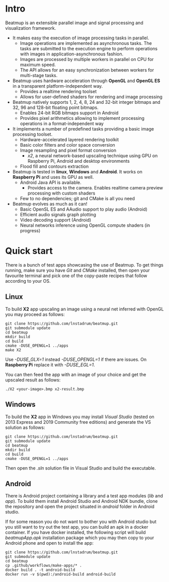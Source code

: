 # Intro

Beatmup is an extensible parallel image and signal processing and visualization framework.

* It makes easy the execution of image processing tasks in parallel.
  - Image operations are implemented as asynchronous tasks. The tasks are submitted to the execution engine to perform operations with images in application-asynchronous fashion.
  - Images are processed by multiple workers in parallel on CPU for maximum speed.
  - The API allows for an easy synchronization between workers for multi-stage tasks.
* Beatmup uses hardware acceleration through **OpenGL** and **OpenGL ES** in a transparent platform-independent way.
  - Provides a realtime rendering toolset
  - Allows for user-defined shaders for rendering and image processing
* Beatmup natively supports 1, 2, 4, 8, 24 and 32-bit integer bitmaps and 32, 96 and 128-bit floating point bitmaps.
  - Enables 24-bit RGB bitmaps support in Android
  - Provides pixel arithmetics allowing to implement processing operations in a format-independent way
* It implements a number of predefined tasks providing a basic image processing toolset.
  - Hardware-accelerated layered rendering toolkit
  - Basic color filters and color space conversion
  - Image resampling and pixel format conversion
    * _x2_, a neural network-based upscaling technique using GPU on Raspberry Pi, Android and desktop environments
  - Flood fill and contours extraction
* Beatmup is tested in **linux**, **Windows** and **Android**. It works on **Raspberry Pi** and uses its GPU as well.
  - Android Java API is available.
    * Provides access to the camera. Enables realtime camera preview processing with custom shaders
  - Few to no dependencies; git and CMake is all you need
* Beatmup evolves as much as it can!
  - Basic OpenSL ES and AAudio support to play audio (Android)
  - Efficient audio signals graph plotting
  - Video decoding support (Android)
  - Neural networks inference using OpenGL compute shaders (in progress)
  
# Quick start

There is a bunch of test apps showcasing the use of Beatmup. To get things running, make sure you have *Git* and *CMake* installed, then open your favourite terminal and pick one of the copy-paste recipes that follow according to your OS.

## Linux

To build **X2** app upscaling an image using a neural net inferred with OpenGL you may proceed as follows:

    git clone https://github.com/lnstadrum/beatmup.git
    git submodule update
    cd beatmup
    mkdir build
    cd build
    cmake -DUSE_OPENGL=1 ../apps
    make X2

Use *-DUSE_GLX=1* instead *-DUSE_OPENGL=1* if there are issues. On **Raspberry Pi** replace it with *-DUSE_EGL=1*.

You can then feed the app with an image of your choice and get the upscaled result as follows:

    ./X2 <your-image>.bmp x2-result.bmp

## Windows

To build the **X2** app in Windows you may install *Visual Studio* (tested on 2013 Express and 2019 Community free editions) and generate the VS solution as follows:

    git clone https://github.com/lnstadrum/beatmup.git
    git submodule update
    cd beatmup
    mkdir build
    cd build
    cmake -DUSE_OPENGL=1 ../apps

Then open the *.sln* solution file in Visual Studio and build the executable.

## Android

There is Android project containing a library and a test app modules (*lib* and *app*). To build them install Android Studio and Android NDK bundle, clone the repository and open the project situated in *android* folder in Android studio.

If for some reason you do not want to bother you with Android studio but you still want to try out the test app, you can build an apk in a docker container. If you have docker installed, the following script will build *beatmupApp.apk* installation package which you may then copy to your Android phone and open to install the app:

    git clone https://github.com/lnstadrum/beatmup.git
    git submodule update
    cd beatmup
    cp .github/workflows/make-apps/* .
    docker build . -t android-build
    docker run -v $(pwd):/android-build android-build

